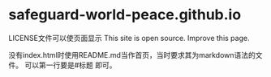 # safeguard-world-peace.github.io

LICENSE文件可以使页面显示 This site is open source. Improve this page.

没有index.html时使用README.md当作首页，当时要求其为markdown语法的文件。 可以第一行要是#标题 即可。
